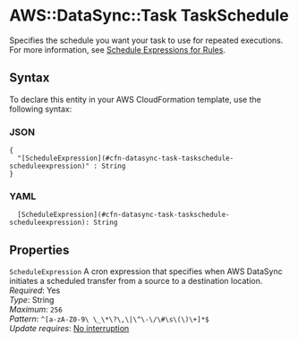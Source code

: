 # AWS::DataSync::Task TaskSchedule<a name="aws-properties-datasync-task-taskschedule"></a>

Specifies the schedule you want your task to use for repeated executions\. For more information, see [Schedule Expressions for Rules](https://docs.aws.amazon.com/AmazonCloudWatch/latest/events/ScheduledEvents.html)\.

## Syntax<a name="aws-properties-datasync-task-taskschedule-syntax"></a>

To declare this entity in your AWS CloudFormation template, use the following syntax:

### JSON<a name="aws-properties-datasync-task-taskschedule-syntax.json"></a>

```
{
  "[ScheduleExpression](#cfn-datasync-task-taskschedule-scheduleexpression)" : String
}
```

### YAML<a name="aws-properties-datasync-task-taskschedule-syntax.yaml"></a>

```
  [ScheduleExpression](#cfn-datasync-task-taskschedule-scheduleexpression): String
```

## Properties<a name="aws-properties-datasync-task-taskschedule-properties"></a>

`ScheduleExpression` <a name="cfn-datasync-task-taskschedule-scheduleexpression"></a>
A cron expression that specifies when AWS DataSync initiates a scheduled transfer from a source to a destination location\.  
_Required_: Yes  
_Type_: String  
_Maximum_: `256`  
_Pattern_: `^[a-zA-Z0-9\ \_\*\?\,\|\^\-\/\#\s\(\)\+]*$`  
_Update requires_: [No interruption](https://docs.aws.amazon.com/AWSCloudFormation/latest/UserGuide/using-cfn-updating-stacks-update-behaviors.html#update-no-interrupt)
